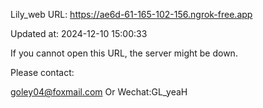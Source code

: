 Lily_web URL: https://ae6d-61-165-102-156.ngrok-free.app

Updated at: 2024-12-10 15:00:33

If you cannot open this URL, the server might be down.

Please contact: 

goley04@foxmail.com Or Wechat:GL_yeaH